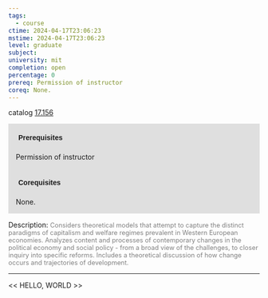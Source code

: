 ```yaml
---
tags:
  - course
ctime: 2024-04-17T23:06:23
mstime: 2024-04-17T23:06:23
level: graduate
subject: 
university: mit
completion: open
percentage: 0
prereq: Permission of instructor
coreq: None.
---
```


catalog [17.156](http://student.mit.edu/catalog/m17a.html#17.156)

<span style="display: block; padding: 15px; background-color: rgb(100, 100, 100, 0.2);"><font id="m_prereq1550_0" style="display: block; font-family: Arial, sans-serif; font-weight: bold; padding: 5px">Prerequisites</font><br><span id="prereq1550_0">Permission of instructor</span></span>
<span style="display: block; padding: 15px; background-color: rgb(100, 100, 100, 0.2);"><font id="m_coreq1550_0" style="display: block; font-family: Arial, sans-serif; font-weight: bold; padding: 5px">Corequisites</font><br><span id="coreq1550_0">None.</span></span>

<font style="">Description:</font>
<font style="color: grey; font-size: 0.8rem;">Considers theoretical models that attempt to capture the distinct paradigms of capitalism and welfare regimes prevalent in Western European economies. Analyzes content and processes of contemporary changes in the political economy and social policy - from a broad view of the challenges, to closer inquiry into specific reforms. Includes a theoretical discussion of how change occurs and trajectories of development.</font>



---

<< HELLO, WORLD >>
